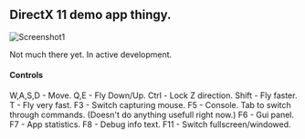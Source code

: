 ## DirectX 11 demo app thingy.

![Screenshot1](https://raw.githubusercontent.com/guitarfreak/DirectX-11-Demo/master/screenshot.png)

Not much there yet. In active development.

#### Controls

W,A,S,D - Move.
Q,E     - Fly Down/Up.
Ctrl    - Lock Z direction.
Shift   - Fly faster.
T       - Fly very fast.
F3      - Switch capturing mouse.
F5      - Console. Tab to switch through commands. (Doesn't do anything usefull right now.)
F6      - Gui panel.
F7      - App statistics.
F8      - Debug info text.
F11     - Switch fullscreen/windowed.